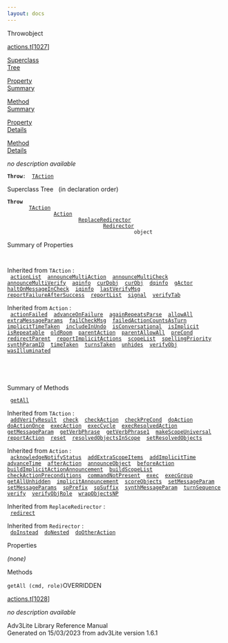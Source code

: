 ```yaml
---
layout: docs
---
```

<span class="title">Throw</span><span class="type">object</span>

[actions.t](../file/actions.t.html)\[[1027](../source/actions.t.html#1027)\]

[Superclass  
Tree](#_SuperClassTree_)

[Property  
Summary](#_PropSummary_)

[Method  
Summary](#_MethodSummary_)

[Property  
Details](#_Properties_)

[Method  
Details](#_Methods_)

<div class="fdesc">

*no description available*

**`Throw`**` :   `[`TAction`](../object/TAction.html)

</div>

<span id="_SuperClassTree_"></span>

<div class="mjhd">

<span class="hdln">Superclass Tree</span>   (in declaration order)

</div>

**`Throw`**  
`         `[`TAction`](../object/TAction.html)  
`                 `[`Action`](../object/Action.html)  
`                         `[`ReplaceRedirector`](../object/ReplaceRedirector.html)  
`                                 `[`Redirector`](../object/Redirector.html)  
`                                         object`  
<span id="_PropSummary_"></span>

<div class="mjhd">

<span class="hdln">Summary of Properties</span>  

</div>

` `

Inherited from `TAction` :  
` `[`actionList`](../object/TAction.html#actionList)`  `[`announceMultiAction`](../object/TAction.html#announceMultiAction)`  `[`announceMultiCheck`](../object/TAction.html#announceMultiCheck)`  `[`announceMultiVerify`](../object/TAction.html#announceMultiVerify)`  `[`aqinfo`](../object/TAction.html#aqinfo)`  `[`curDobj`](../object/TAction.html#curDobj)`  `[`curObj`](../object/TAction.html#curObj)`  `[`dqinfo`](../object/TAction.html#dqinfo)`  `[`gActor`](../object/TAction.html#gActor)`  `[`haltOnMessageInCheck`](../object/TAction.html#haltOnMessageInCheck)`  `[`iqinfo`](../object/TAction.html#iqinfo)`  `[`lastVerifyMsg`](../object/TAction.html#lastVerifyMsg)`  `[`reportFailureAfterSuccess`](../object/TAction.html#reportFailureAfterSuccess)`  `[`reportList`](../object/TAction.html#reportList)`  `[`signal`](../object/TAction.html#signal)`  `[`verifyTab`](../object/TAction.html#verifyTab)`  `

Inherited from `Action` :  
` `[`actionFailed`](../object/Action.html#actionFailed)`  `[`advanceOnFailure`](../object/Action.html#advanceOnFailure)`  `[`againRepeatsParse`](../object/Action.html#againRepeatsParse)`  `[`allowAll`](../object/Action.html#allowAll)`  `[`extraMessageParams`](../object/Action.html#extraMessageParams)`  `[`failCheckMsg`](../object/Action.html#failCheckMsg)`  `[`failedActionCountsAsTurn`](../object/Action.html#failedActionCountsAsTurn)`  `[`implicitTimeTaken`](../object/Action.html#implicitTimeTaken)`  `[`includeInUndo`](../object/Action.html#includeInUndo)`  `[`isConversational`](../object/Action.html#isConversational)`  `[`isImplicit`](../object/Action.html#isImplicit)`  `[`isRepeatable`](../object/Action.html#isRepeatable)`  `[`oldRoom`](../object/Action.html#oldRoom)`  `[`parentAction`](../object/Action.html#parentAction)`  `[`parentAllowAll`](../object/Action.html#parentAllowAll)`  `[`preCond`](../object/Action.html#preCond)`  `[`redirectParent`](../object/Action.html#redirectParent)`  `[`reportImplicitActions`](../object/Action.html#reportImplicitActions)`  `[`scopeList`](../object/Action.html#scopeList)`  `[`spellingPriority`](../object/Action.html#spellingPriority)`  `[`synthParamID`](../object/Action.html#synthParamID)`  `[`timeTaken`](../object/Action.html#timeTaken)`  `[`turnsTaken`](../object/Action.html#turnsTaken)`  `[`unhides`](../object/Action.html#unhides)`  `[`verifyObj`](../object/Action.html#verifyObj)`  `[`wasIlluminated`](../object/Action.html#wasIlluminated)`  `

` `

` `

<span id="_MethodSummary_"></span>

<div class="mjhd">

<span class="hdln">Summary of Methods</span>  

</div>

` `[`getAll`](#getAll)`  `

Inherited from `TAction` :  
` `[`addVerifyResult`](../object/TAction.html#addVerifyResult)`  `[`check`](../object/TAction.html#check)`  `[`checkAction`](../object/TAction.html#checkAction)`  `[`checkPreCond`](../object/TAction.html#checkPreCond)`  `[`doAction`](../object/TAction.html#doAction)`  `[`doActionOnce`](../object/TAction.html#doActionOnce)`  `[`execAction`](../object/TAction.html#execAction)`  `[`execCycle`](../object/TAction.html#execCycle)`  `[`execResolvedAction`](../object/TAction.html#execResolvedAction)`  `[`getMessageParam`](../object/TAction.html#getMessageParam)`  `[`getVerbPhrase`](../object/TAction.html#getVerbPhrase)`  `[`getVerbPhrase1`](../object/TAction.html#getVerbPhrase1)`  `[`makeScopeUniversal`](../object/TAction.html#makeScopeUniversal)`  `[`reportAction`](../object/TAction.html#reportAction)`  `[`reset`](../object/TAction.html#reset)`  `[`resolvedObjectsInScope`](../object/TAction.html#resolvedObjectsInScope)`  `[`setResolvedObjects`](../object/TAction.html#setResolvedObjects)`  `

Inherited from `Action` :  
` `[`acknowledgeNotifyStatus`](../object/Action.html#acknowledgeNotifyStatus)`  `[`addExtraScopeItems`](../object/Action.html#addExtraScopeItems)`  `[`addImplicitTime`](../object/Action.html#addImplicitTime)`  `[`advanceTime`](../object/Action.html#advanceTime)`  `[`afterAction`](../object/Action.html#afterAction)`  `[`announceObject`](../object/Action.html#announceObject)`  `[`beforeAction`](../object/Action.html#beforeAction)`  `[`buildImplicitActionAnnouncement`](../object/Action.html#buildImplicitActionAnnouncement)`  `[`buildScopeList`](../object/Action.html#buildScopeList)`  `[`checkActionPreconditions`](../object/Action.html#checkActionPreconditions)`  `[`commandNotPresent`](../object/Action.html#commandNotPresent)`  `[`exec`](../object/Action.html#exec)`  `[`execGroup`](../object/Action.html#execGroup)`  `[`getAllUnhidden`](../object/Action.html#getAllUnhidden)`  `[`implicitAnnouncement`](../object/Action.html#implicitAnnouncement)`  `[`scoreObjects`](../object/Action.html#scoreObjects)`  `[`setMessageParam`](../object/Action.html#setMessageParam)`  `[`setMessageParams`](../object/Action.html#setMessageParams)`  `[`spPrefix`](../object/Action.html#spPrefix)`  `[`spSuffix`](../object/Action.html#spSuffix)`  `[`synthMessageParam`](../object/Action.html#synthMessageParam)`  `[`turnSequence`](../object/Action.html#turnSequence)`  `[`verify`](../object/Action.html#verify)`  `[`verifyObjRole`](../object/Action.html#verifyObjRole)`  `[`wrapObjectsNP`](../object/Action.html#wrapObjectsNP)`  `

Inherited from `ReplaceRedirector` :  
` `[`redirect`](../object/ReplaceRedirector.html#redirect)`  `

Inherited from `Redirector` :  
` `[`doInstead`](../object/Redirector.html#doInstead)`  `[`doNested`](../object/Redirector.html#doNested)`  `[`doOtherAction`](../object/Redirector.html#doOtherAction)`  `

<span id="_Properties_"></span>

<div class="mjhd">

<span class="hdln">Properties</span>  

</div>

*(none)* <span id="_Methods_"></span>

<div class="mjhd">

<span class="hdln">Methods</span>  

</div>

<span id="getAll"></span>

`getAll (cmd, role)`<span class="rem">OVERRIDDEN</span>

[actions.t](../file/actions.t.html)\[[1028](../source/actions.t.html#1028)\]

<div class="desc">

*no description available*

</div>

<div class="ftr">

Adv3Lite Library Reference Manual  
Generated on 15/03/2023 from adv3Lite version 1.6.1

</div>
